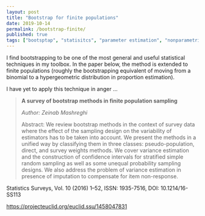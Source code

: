 ```yaml
---
layout: post
title: "Bootstrap for finite populations"
date: 2019-10-14
permalink: /bootstrap-finite/
published: true
tags: ["bootsptap", "statisitcs", "parameter estimation", "nonparametric statistics" ]
---
```


I find bootstrapping to be one of the most general and useful statistical techniques in my toolbox. In the paper below, the method is extended to finite populations (roughly the bootstrapping equivalent of moving from a binomial to a hypergeometric distribution in proportion estimation).

I have yet to apply this technique in anger ...

> **A survey of bootstrap methods in finite population sampling**
>
> *Author: Zeinab Mashreghi*
>
> Abstract: We review bootstrap methods in the context of survey data where the effect of the sampling design on the variability of estimators has to be taken into account. We present the methods in a unified way by classifying them in three classes: pseudo-population, direct, and survey weights methods. We cover variance estimation and the construction of confidence intervals for stratified simple random sampling as well as some unequal probability sampling designs. We also address the problem of variance estimation in presence of imputation to compensate for item non-response.

Statistics Surveys, Vol. 10 (2016) 1–52, ISSN: 1935-7516, DOI: 10.1214/16-SS113

https://projecteuclid.org/euclid.ssu/1458047831
